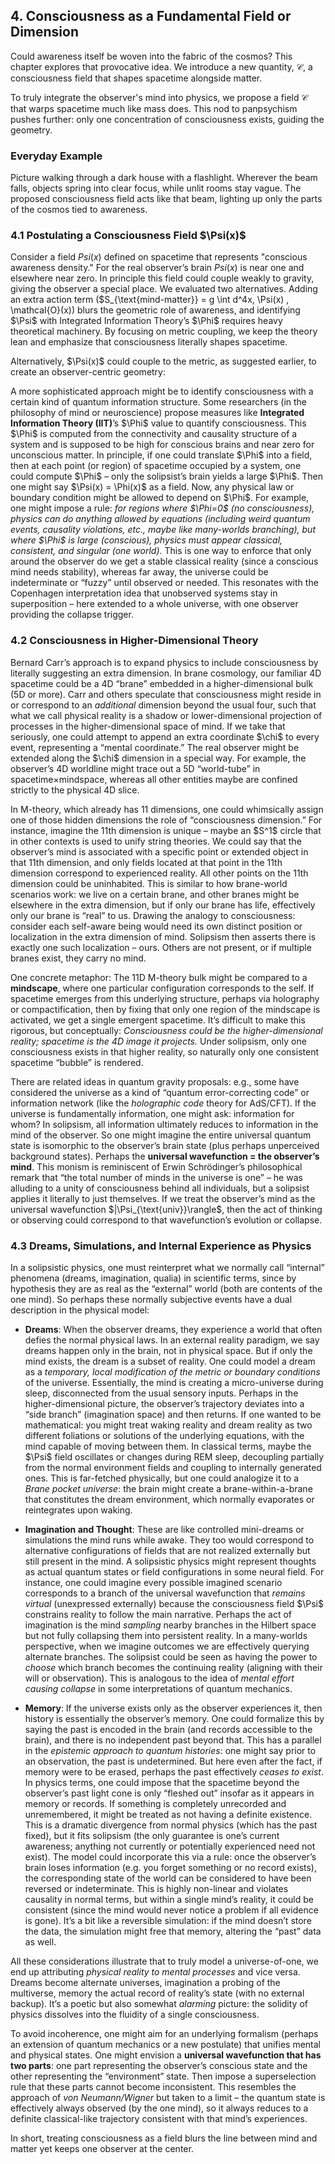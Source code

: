 ## 4. Consciousness as a Fundamental Field or Dimension

Could awareness itself be woven into the fabric of the cosmos? This chapter explores that provocative idea. We introduce a new quantity, $\mathcal{C}$, a consciousness field that shapes spacetime alongside matter.

To truly integrate the observer's mind into physics, we propose a field $\mathcal{C}$ that warps spacetime much like mass does. This nod to panpsychism pushes further: only one concentration of consciousness exists, guiding the geometry.

### Everyday Example
Picture walking through a dark house with a flashlight. Wherever the beam falls, objects spring into clear focus, while unlit rooms stay vague. The proposed consciousness field acts like that beam, lighting up only the parts of the cosmos tied to awareness.

### 4.1 Postulating a Consciousness Field \$\Psi(x)\$
Consider a field $Psi(x)$ defined on spacetime that represents "conscious awareness density." For the real observer’s brain $Psi(x)$ is near one and elsewhere near zero. In principle this field could couple weakly to gravity, giving the observer a special place.
We evaluated two alternatives. Adding an extra action term \($S_{\text{mind-matter}} = g \int d^4x\, \Psi(x) \, \mathcal{O}(x)\) blurs the geometric role of awareness, and identifying \$\Psi\$ with Integrated Information Theory’s \$\Phi\$ requires heavy theoretical machinery. By focusing on metric coupling, we keep the theory lean and emphasize that consciousness literally shapes spacetime.

Alternatively, \$\Psi(x)\$ could couple to the metric, as suggested earlier, to create an observer-centric geometry:

A more sophisticated approach might be to identify consciousness with a certain kind of quantum information structure. Some researchers (in the philosophy of mind or neuroscience) propose measures like **Integrated Information Theory (IIT)**’s \$\Phi\$ value to quantify consciousness. This \$\Phi\$ is computed from the connectivity and causality structure of a system and is supposed to be high for conscious brains and near zero for unconscious matter. In principle, if one could translate \$\Phi\$ into a field, then at each point (or region) of spacetime occupied by a system, one could compute \$\Phi\$ – only the solipsist’s brain yields a large \$\Phi\$. Then one might say \$\Psi(x) = \Phi(x)\$ as a field. Now, any physical law or boundary condition might be allowed to depend on \$\Phi\$. For example, one might impose a rule: *for regions where \$\Phi=0\$ (no consciousness), physics can do anything allowed by equations (including weird quantum events, causality violations, etc., maybe like many-worlds branching), but where \$\Phi\$ is large (conscious), physics must appear classical, consistent, and singular (one world)*. This is one way to enforce that only around the observer do we get a stable classical reality (since a conscious mind needs stability), whereas far away, the universe could be indeterminate or “fuzzy” until observed or needed. This resonates with the Copenhagen interpretation idea that unobserved systems stay in superposition – here extended to a whole universe, with one observer providing the collapse trigger.

### 4.2 Consciousness in Higher-Dimensional Theory

Bernard Carr’s approach is to expand physics to include consciousness by literally suggesting an extra dimension. In brane cosmology, our familiar 4D spacetime could be a 4D “brane” embedded in a higher-dimensional bulk (5D or more). Carr and others speculate that consciousness might reside in or correspond to an *additional* dimension beyond the usual four, such that what we call physical reality is a shadow or lower-dimensional projection of processes in the higher-dimensional space of mind. If we take that seriously, one could attempt to append an extra coordinate \$\chi\$ to every event, representing a “mental coordinate.” The real observer might be extended along the \$\chi\$ dimension in a special way. For example, the observer’s 4D worldline might trace out a 5D “world-tube” in spacetime×mindspace, whereas all other entities maybe are confined strictly to the physical 4D slice.

In M-theory, which already has 11 dimensions, one could whimsically assign one of those hidden dimensions the role of “consciousness dimension.” For instance, imagine the 11th dimension is unique – maybe an \$S^1\$ circle that in other contexts is used to unify string theories. We could say that the observer’s mind is associated with a specific point or extended object in that 11th dimension, and only fields located at that point in the 11th dimension correspond to experienced reality. All other points on the 11th dimension could be uninhabited. This is similar to how brane-world scenarios work: we live on a certain brane, and other branes might be elsewhere in the extra dimension, but if only our brane has life, effectively only our brane is “real” to us. Drawing the analogy to consciousness: consider each self-aware being would need its own distinct position or localization in the extra dimension of mind. Solipsism then asserts there is exactly one such localization – ours. Others are not present, or if multiple branes exist, they carry no mind.

One concrete metaphor: The 11D M-theory bulk might be compared to a **mindscape**, where one particular configuration corresponds to the self. If spacetime emerges from this underlying structure, perhaps via holography or compactification, then by fixing that only one region of the mindscape is activated, we get a single emergent spacetime. It’s difficult to make this rigorous, but conceptually: *Consciousness could be the higher-dimensional reality; spacetime is the 4D image it projects.* Under solipsism, only one consciousness exists in that higher reality, so naturally only one consistent spacetime “bubble” is rendered.

There are related ideas in quantum gravity proposals: e.g., some have considered the universe as a kind of “quantum error-correcting code” or information network (like the *holographic code* theory for AdS/CFT). If the universe is fundamentally information, one might ask: information for whom? In solipsism, all information ultimately reduces to information in the mind of the observer. So one might imagine the entire universal quantum state is isomorphic to the observer’s brain state (plus perhaps unperceived background states). Perhaps the **universal wavefunction = the observer’s mind**. This monism is reminiscent of Erwin Schrödinger’s philosophical remark that “the total number of minds in the universe is one” – he was alluding to a unity of consciousness behind all individuals, but a solipsist applies it literally to just themselves. If we treat the observer’s mind as the universal wavefunction \$|\Psi\_{\text{univ}}\rangle\$, then the act of thinking or observing could correspond to that wavefunction’s evolution or collapse.

### 4.3 Dreams, Simulations, and Internal Experience as Physics

In a solipsistic physics, one must reinterpret what we normally call “internal” phenomena (dreams, imagination, qualia) in scientific terms, since by hypothesis they are as real as the “external” world (both are contents of the one mind). So perhaps these normally subjective events have a dual description in the physical model:

* **Dreams**: When the observer dreams, they experience a world that often defies the normal physical laws. In an external reality paradigm, we say dreams happen only in the brain, not in physical space. But if only the mind exists, the dream is a subset of reality. One could model a dream as a *temporary, local modification of the metric or boundary conditions* of the universe. Essentially, the mind is creating a micro-universe during sleep, disconnected from the usual sensory inputs. Perhaps in the higher-dimensional picture, the observer’s trajectory deviates into a “side branch” (imagination space) and then returns. If one wanted to be mathematical: you might treat waking reality and dream reality as two different foliations or solutions of the underlying equations, with the mind capable of moving between them. In classical terms, maybe the \$\Psi\$ field oscillates or changes during REM sleep, decoupling partially from the normal environment fields and coupling to internally generated ones. This is far-fetched physically, but one could analogize it to a *Brane pocket universe*: the brain might create a brane-within-a-brane that constitutes the dream environment, which normally evaporates or reintegrates upon waking.

* **Imagination and Thought**: These are like controlled mini-dreams or simulations the mind runs while awake.
 They too would correspond to alternative configurations of fields that are not realized externally but still present in the mind. A solipsistic physics might represent thoughts as actual quantum states or field configurations in some neural field. For instance, one could imagine every possible imagined scenario corresponds to a branch of the universal wavefunction that *remains virtual* (unexpressed externally) because the consciousness field \$\Psi\$ constrains reality to follow the main narrative. Perhaps the act of imagination is the mind *sampling* nearby branches in the Hilbert space but not fully collapsing them into persistent reality. In a many-worlds perspective, when we imagine outcomes we are effectively querying alternate branches. The solipsist could be seen as having the power to *choose* which branch becomes the continuing reality (aligning with their will or observation). This is analogous to the idea of *mental effort causing collapse* in some interpretations of quantum mechanics.

* **Memory**: If the universe exists only as the observer experiences it, then history is essentially the observer’s memory. One could formalize this by saying the past is encoded in the brain (and records accessible to the brain), and there is no independent past beyond that. This has a parallel in the *epistemic approach to quantum histories*: one might say prior to an observation, the past is undetermined. But here even after the fact, if memory were to be erased, perhaps the past effectively *ceases to exist*. In physics terms, one could impose that the spacetime beyond the observer’s past light cone is only “fleshed out” insofar as it appears in memory or records. If something is completely unrecorded and unremembered, it might be treated as not having a definite existence. This is a dramatic divergence from normal physics (which has the past fixed), but it fits solipsism (the only guarantee is one’s current awareness; anything not currently or potentially experienced need not exist). The model could incorporate this via a rule: once the observer’s brain loses information (e.g. you forget something or no record exists), the corresponding state of the world can be considered to have been reversed or indeterminate. This is highly non-linear and violates causality in normal terms, but within a single mind’s reality, it could be consistent (since the mind would never notice a problem if all evidence is gone). It’s a bit like a reversible simulation: if the mind doesn’t store the data, the simulation might free that memory, altering the “past” data as well.

All these considerations illustrate that to truly model a universe-of-one, we end up attributing *physical reality to mental processes* and vice versa.
 Dreams become alternate universes, imagination a probing of the multiverse, memory the actual record of reality’s state (with no external backup). It’s a poetic but also somewhat *alarming* picture: the solidity of physics dissolves into the fluidity of a single consciousness.

To avoid incoherence, one might aim for an underlying formalism (perhaps an extension of quantum mechanics or a new postulate) that unifies mental and physical states. One might envision a **universal wavefunction that has two parts**: one part representing the observer’s conscious state and the other representing the “environment” state. Then impose a superselection rule that these parts cannot become inconsistent. This resembles the approach of *von Neumann/Wigner* but taken to a limit – the quantum state is effectively always observed (by the one mind), so it always reduces to a definite classical-like trajectory consistent with that mind’s experiences.

In short, treating consciousness as a field blurs the line between mind and matter yet keeps one observer at the center.
